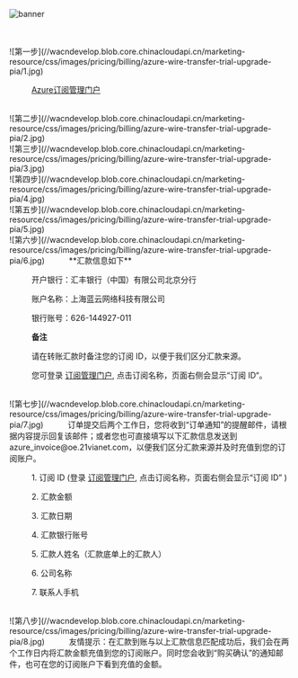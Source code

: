 <properties
	pageTitle="1元试用订阅：通过线下汇款方式充值成为标准预付费定位指南 - Azure在线业务 | Azure "
    description="1元试用订阅：通过线下汇款方式充值成为标准预付费定位指南"
    services=""
    documentationCenter=""
    authors=""
    manager=""
    editor=""
    tags=""/>

![banner](//wacndevelop.blob.core.chinacloudapi.cn/marketing-resource/css/images/pricing/billing/azure-wire-transfer-trial-upgrade-pia/banner.jpg)

<br />
<br />
![第一步](//wacndevelop.blob.core.chinacloudapi.cn/marketing-resource/css/images/pricing/billing/azure-wire-transfer-trial-upgrade-pia/1.jpg)

&nbsp;&nbsp;&nbsp;&nbsp;&nbsp;&nbsp;&nbsp;&nbsp;&nbsp;&nbsp;[Azure订阅管理门户](//account.windowsazure.cn/subcriptions)

<br />
![第二步](//wacndevelop.blob.core.chinacloudapi.cn/marketing-resource/css/images/pricing/billing/azure-wire-transfer-trial-upgrade-pia/2.jpg)
<br />
![第三步](//wacndevelop.blob.core.chinacloudapi.cn/marketing-resource/css/images/pricing/billing/azure-wire-transfer-trial-upgrade-pia/3.jpg)
<br />
![第四步](//wacndevelop.blob.core.chinacloudapi.cn/marketing-resource/css/images/pricing/billing/azure-wire-transfer-trial-upgrade-pia/4.jpg)
<br />
![第五步](//wacndevelop.blob.core.chinacloudapi.cn/marketing-resource/css/images/pricing/billing/azure-wire-transfer-trial-upgrade-pia/5.jpg)
<br />
![第六步](//wacndevelop.blob.core.chinacloudapi.cn/marketing-resource/css/images/pricing/billing/azure-wire-transfer-trial-upgrade-pia/6.jpg)
&nbsp;&nbsp;&nbsp;&nbsp;&nbsp;&nbsp;&nbsp;&nbsp;&nbsp;&nbsp;**汇款信息如下**

&nbsp;&nbsp;&nbsp;&nbsp;&nbsp;&nbsp;&nbsp;&nbsp;&nbsp;&nbsp;开户银行：汇丰银行（中国）有限公司北京分行

&nbsp;&nbsp;&nbsp;&nbsp;&nbsp;&nbsp;&nbsp;&nbsp;&nbsp;&nbsp;账户名称：上海蓝云网络科技有限公司

&nbsp;&nbsp;&nbsp;&nbsp;&nbsp;&nbsp;&nbsp;&nbsp;&nbsp;&nbsp;银行账号：626-144927-011

&nbsp;&nbsp;&nbsp;&nbsp;&nbsp;&nbsp;&nbsp;&nbsp;&nbsp;&nbsp;**备注**

&nbsp;&nbsp;&nbsp;&nbsp;&nbsp;&nbsp;&nbsp;&nbsp;&nbsp;&nbsp;请在转账汇款时备注您的订阅 ID，以便于我们区分汇款来源。

&nbsp;&nbsp;&nbsp;&nbsp;&nbsp;&nbsp;&nbsp;&nbsp;&nbsp;&nbsp;您可登录 [订阅管理门户](//account.windowsazure.cn/subscriptions), 点击订阅名称，页面右侧会显示“订阅 ID“。

<br />
![第七步](//wacndevelop.blob.core.chinacloudapi.cn/marketing-resource/css/images/pricing/billing/azure-wire-transfer-trial-upgrade-pia/7.jpg)
&nbsp;&nbsp;&nbsp;&nbsp;&nbsp;&nbsp;&nbsp;&nbsp;&nbsp;&nbsp;订单提交后两个工作日，您将收到“订单通知”的提醒邮件，请根据内容提示回复该邮件；或者您也可直接填写以下汇款信息发送到 azure_invoice@oe.21vianet.com，以便我们区分汇款来源并及时充值到您的订阅账户。

&nbsp;&nbsp;&nbsp;&nbsp;&nbsp;&nbsp;&nbsp;&nbsp;&nbsp;&nbsp;1. 订阅 ID (登录 [订阅管理门户](//account.windowsazure.cn/subscriptions), 点击订阅名称，页面右侧会显示“订阅 ID” )

&nbsp;&nbsp;&nbsp;&nbsp;&nbsp;&nbsp;&nbsp;&nbsp;&nbsp;&nbsp;2. 汇款金额

&nbsp;&nbsp;&nbsp;&nbsp;&nbsp;&nbsp;&nbsp;&nbsp;&nbsp;&nbsp;3. 汇款日期

&nbsp;&nbsp;&nbsp;&nbsp;&nbsp;&nbsp;&nbsp;&nbsp;&nbsp;&nbsp;4. 汇款银行账号

&nbsp;&nbsp;&nbsp;&nbsp;&nbsp;&nbsp;&nbsp;&nbsp;&nbsp;&nbsp;5. 汇款人姓名（汇款底单上的汇款人）

&nbsp;&nbsp;&nbsp;&nbsp;&nbsp;&nbsp;&nbsp;&nbsp;&nbsp;&nbsp;6. 公司名称

&nbsp;&nbsp;&nbsp;&nbsp;&nbsp;&nbsp;&nbsp;&nbsp;&nbsp;&nbsp;7. 联系人手机

<br />
![第八步](//wacndevelop.blob.core.chinacloudapi.cn/marketing-resource/css/images/pricing/billing/azure-wire-transfer-trial-upgrade-pia/8.jpg)
&nbsp;&nbsp;&nbsp;&nbsp;&nbsp;&nbsp;&nbsp;&nbsp;&nbsp;&nbsp;友情提示：在汇款到账与以上汇款信息匹配成功后，我们会在两个工作日内将汇款金额充值到您的订阅账户。同时您会收到“购买确认”的通知邮件，也可在您的订阅账户下看到充值的金额。
